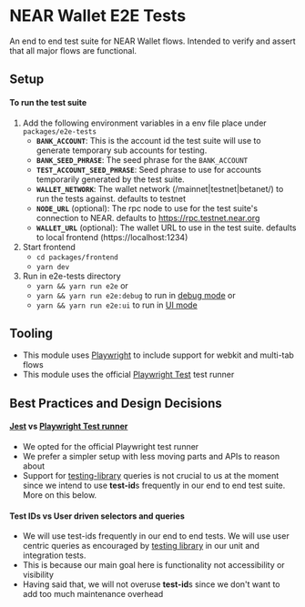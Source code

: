 # NEAR Wallet E2E Tests

An end to end test suite for NEAR Wallet flows. Intended to verify and assert that all major flows are functional.

Setup
---

#### To run the test suite
1. Add the following environment variables in a env file place under `packages/e2e-tests`
    * **`BANK_ACCOUNT`**: This is the account id the test suite will use to generate temporary sub accounts for testing.
    * **`BANK_SEED_PHRASE`**: The seed phrase for the `BANK_ACCOUNT`
    * **`TEST_ACCOUNT_SEED_PHRASE`**: Seed phrase to use for accounts temporarily generated by the test suite. 
    * **`WALLET_NETWORK`**: The wallet network (/mainnet|testnet|betanet/) to run the tests against. defaults to testnet
    * **`NODE_URL`** (optional): The rpc node to use for the test suite's connection to NEAR. defaults to https://rpc.testnet.near.org
    * **`WALLET_URL`** (optional): The wallet URL to use in the test suite. defaults to local frontend (https://localhost:1234)
2. Start frontend
    * `cd packages/frontend`
    * `yarn dev`
3. Run in e2e-tests directory
    * `yarn && yarn run e2e` or 
    * `yarn && yarn run e2e:debug` to run in [debug mode](https://playwright.dev/docs/debug#run-in-debug-mode) or
    * `yarn && yarn run e2e:ui` to run in [UI mode](https://playwright.dev/docs/test-ui-mode)

Tooling
---
* This module uses [Playwright](https://playwright.dev/) to include support for webkit and multi-tab flows
* This module uses the official [Playwright Test](https://www.npmjs.com/package/@playwright/test) test runner

Best Practices and Design Decisions
---
#### [Jest](https://github.com/playwright-community/jest-playwright) vs [Playwright Test runner](https://www.npmjs.com/package/@playwright/test)
*    We opted for the official Playwright test runner
*    We prefer a simpler setup with less moving parts and APIs to reason about
*    Support for [testing-library](https://github.com/hoverinc/playwright-testing-library) queries is not crucial to us at the moment since we intend to use **test-id**s frequently in our end to end test suite. More on this below.

#### Test IDs vs User driven selectors and queries
* We will use test-ids frequently in our end to end tests. We will use user centric queries as encouraged by [testing library](https://testing-library.com/) in our unit and integration tests.
* This is because our main goal here is functionality not accessibility or visibility
* Having said that, we will not overuse **test-id**s since we don't want to add too much maintenance overhead